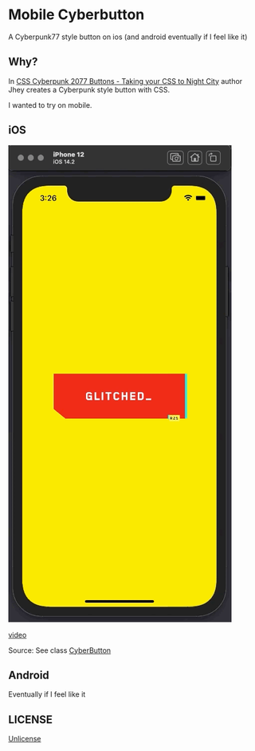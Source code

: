 # Mobile Cyberbutton

A Cyberpunk77 style button on ios (and android eventually if I feel like it)

## Why?

In [CSS Cyberpunk 2077 Buttons - Taking your CSS to Night City](https://dev.to/jh3y/css-cyberpunk-2077-buttons-taking-your-css-to-night-city-43l0) 
author Jhey creates a Cyberpunk style button with CSS.

I wanted to try on mobile.

## iOS

![ios cyber button](readme/cyberbutton.gif)

[video](readme/cyberbutton.mp4)

Source: See class [CyberButton](ios/CyberBtn/CyberBtn/Sources/ViewController.swift#L66)

## Android

Eventually if I feel like it

## LICENSE

[Unlicense](LICENSE)
